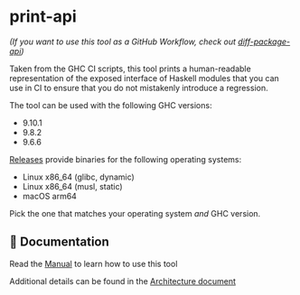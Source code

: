 # print-api

_(If you want to use this tool as a GitHub Workflow, check out [diff-package-api](https://github.com/Kleidukos/diff-package-api/))_

Taken from the GHC CI scripts, this tool prints a human-readable representation of the exposed interface of Haskell modules that you
can use in CI to ensure that you do not mistakenly introduce a regression.

The tool can be used with the following GHC versions:

* 9.10.1
* 9.8.2
* 9.6.6

[Releases](https://github.com/Kleidukos/print-api/releases/latest) provide binaries for the following operating systems:

* Linux x86_64 (glibc, dynamic)
* Linux x86_64 (musl, static)
* macOS arm64

Pick the one that matches your operating system *and* GHC version.

## 🤸 Documentation

Read the [Manual](./doc/MANUAL.md) to learn how to use this tool

Additional details can be found in the [Architecture document](./doc/ARCHITECTURE.md)
